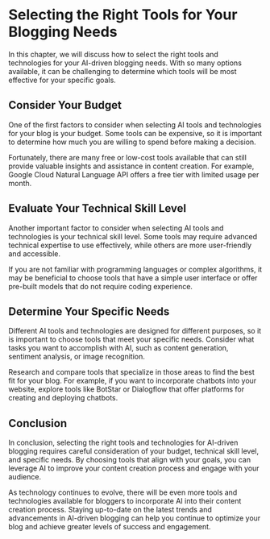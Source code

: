 Selecting the Right Tools for Your Blogging Needs
===========================================================================================================

In this chapter, we will discuss how to select the right tools and technologies for your AI-driven blogging needs. With so many options available, it can be challenging to determine which tools will be most effective for your specific goals.

Consider Your Budget
--------------------

One of the first factors to consider when selecting AI tools and technologies for your blog is your budget. Some tools can be expensive, so it is important to determine how much you are willing to spend before making a decision.

Fortunately, there are many free or low-cost tools available that can still provide valuable insights and assistance in content creation. For example, Google Cloud Natural Language API offers a free tier with limited usage per month.

Evaluate Your Technical Skill Level
-----------------------------------

Another important factor to consider when selecting AI tools and technologies is your technical skill level. Some tools may require advanced technical expertise to use effectively, while others are more user-friendly and accessible.

If you are not familiar with programming languages or complex algorithms, it may be beneficial to choose tools that have a simple user interface or offer pre-built models that do not require coding experience.

Determine Your Specific Needs
-----------------------------

Different AI tools and technologies are designed for different purposes, so it is important to choose tools that meet your specific needs. Consider what tasks you want to accomplish with AI, such as content generation, sentiment analysis, or image recognition.

Research and compare tools that specialize in those areas to find the best fit for your blog. For example, if you want to incorporate chatbots into your website, explore tools like BotStar or Dialogflow that offer platforms for creating and deploying chatbots.

Conclusion
----------

In conclusion, selecting the right tools and technologies for AI-driven blogging requires careful consideration of your budget, technical skill level, and specific needs. By choosing tools that align with your goals, you can leverage AI to improve your content creation process and engage with your audience.

As technology continues to evolve, there will be even more tools and technologies available for bloggers to incorporate AI into their content creation process. Staying up-to-date on the latest trends and advancements in AI-driven blogging can help you continue to optimize your blog and achieve greater levels of success and engagement.
